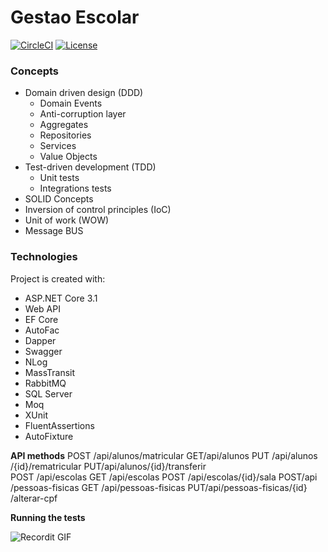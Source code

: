 # Gestao Escolar

[![CircleCI](https://circleci.com/gh/erlonfs/gestao-escolar.svg?style=shield)](https://circleci.com/gh/erlonfs/demo-gestao-escolar) [![License](http://img.shields.io/:license-mit-blue.svg?style=flat-square)](http://badges.mit-license.org)

### Concepts
* Domain driven design (DDD)
    * Domain Events
    * Anti-corruption layer
    * Aggregates
    * Repositories
    * Services
    * Value Objects
* Test-driven development (TDD)
    * Unit tests
    * Integrations tests
* SOLID Concepts
* Inversion of control principles (IoC)
* Unit of work (WOW)
* Message BUS

### Technologies
Project is created with:
* ASP.NET Core 3.1
* Web API
* EF Core
* AutoFac
* Dapper
* Swagger
* NLog
* MassTransit
* RabbitMQ
* SQL Server
* Moq
* XUnit
* FluentAssertions
* AutoFixture

**API methods**
POST ​/api​/alunos​/matricular
GET ​/api​/alunos
PUT ​/api​/alunos​/{id}​/rematricular
PUT ​/api​/alunos​/{id}​/transferir\
POST ​/api​/escolas
GET ​/api​/escolas
POST ​/api​/escolas​/{id}​/sala
POST ​/api​/pessoas-fisicas
GET ​/api​/pessoas-fisicas
PUT ​/api​/pessoas-fisicas​/{id}​/alterar-cpf

**Running the tests**

![Recordit GIF](http://g.recordit.co/oHwRvRcPRf.gif)




